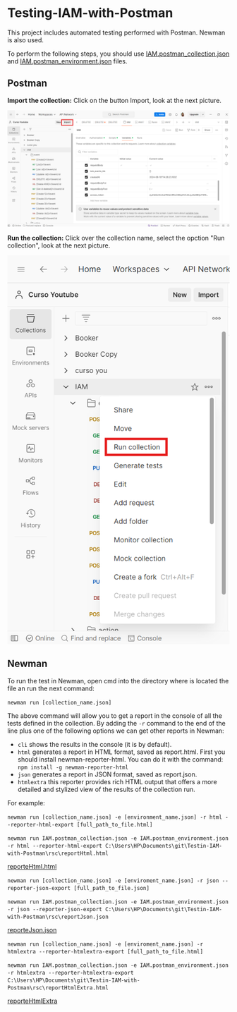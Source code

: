 # Testing-IAM-with-Postman
This project includes automated testing performed with Postman. Newman is also used.

To perform the following steps, you should use [IAM.postman_collection.json](IAM.postman_collection.json) and [IAM.postman_environment.json](IAM.postman_environment.json) files.

## Postman
**Import the collection:** Click on the button Import, look at the next picture.

![Import Collection](./rsc/Import_collection.png)

**Run the collection:** Click over the collection name, select the opction "Run collection", look at the next picture.

![Run Collection](./rsc/run_collection.png)

## Newman

To run the test in Newman, open cmd into the directory where is located the file an run the next command:

``` newman run [collection_name.json] ```

The above command will allow you to get a report in the console of all the tests defined in the collection.
By adding the `-r` command to the end of the line plus one of the following options we can get other reports in Newman:
- `cli` shows the results in the console (it is by default).
- `html` generates a report in HTML format, saved as report.html. First you should install newman-reporter-html. You can do it with the command: 
`npm install -g newman-reporter-html`
- `json` generates a report in JSON format, saved as report.json.
- `htmlextra` this reporter provides rich HTML output that offers a more detailed and stylized view of the results of the collection run. 

For example:

```newman run [collection_name.json] -e [environment_name.json] -r html --reporter-html-export [full_path_to_file.html]```

```newman run IAM.postman_collection.json -e IAM.postman_environment.json -r html --reporter-html-export C:\Users\HP\Documents\git\Testin-IAM-with-Postman\rsc\reportHtml.html```

[reporteHtml.html](./rsc/reporteHtml.html)

```newman run [collection_name.json] -e [enviroment_name.json] -r json --reporter-json-export [full_path_to_file.json]```

```newman run IAM.postman_collection.json -e IAM.postman_environment.json -r json --reporter-json-export C:\Users\HP\Documents\git\Testin-IAM-with-Postman\rsc\reportJson.json```

[reporteJson.json](./rsc/reportJson.json)

```newman run [collection_name.json] -e [enviroment_name.json] -r htmlextra --reporter-htmlextra-export [full_path_to_file.html]```

```newman run IAM.postman_collection.json -e IAM.postman_environment.json -r htmlextra --reporter-htmlextra-export C:\Users\HP\Documents\git\Testin-IAM-with-Postman\rsc\reportHtmlExtra.html```

[reporteHtmlExtra](./rsc/reportHtmlExtra.html)






